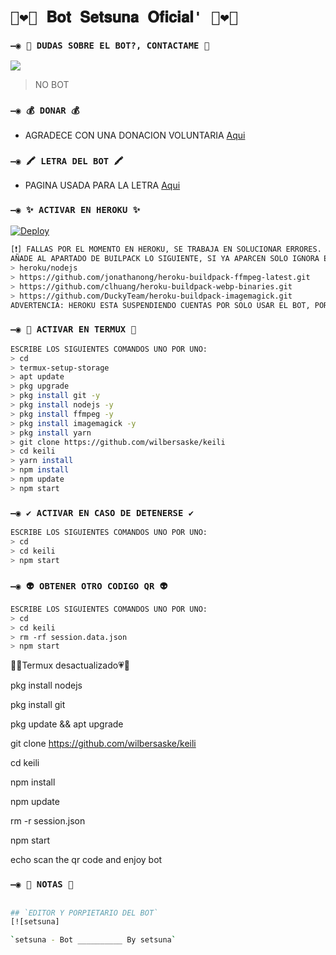 # `🧿❤️🌹 𝐁𝐨𝐭 𝐒𝐞𝐭𝐬𝐮𝐧𝐚 𝐎𝐟𝐢𝐜𝐢𝐚𝐥' 🔮❤️🌹`

### `—◉ 👑 DUDAS SOBRE EL BOT?, CONTACTAME 👑`
<a href="http://wa.me/♥️♥️♥️♥️♥️♥️♥️" target="blank"><img src="https://img.shields.io/badge/KEILI_LUCYCHANG-25D366?style=for-the-badge&logo=whatsapp&logoColor=red" /></a>
> NO BOT

### `—◉ 💰 DONAR 💰`
- AGRADECE CON UNA DONACION VOLUNTARIA [Aqui](https://www.paypal.me/TheShadowBrokers133)

### `—◉ 🖍 LETRA DEL BOT 🖍`
- PAGINA USADA PARA LA LETRA [Aqui](https://smiley.cool/es/weirdmaker.php)

### `—◉ ✨ ACTIVAR EN HEROKU ✨`
[![Deploy](https://www.herokucdn.com/deploy/button.svg)](https://heroku.com/deploy?template=https://github.com/BrunoSobrino/TheMystic-Bot-MD)
```bash
[❗] FALLAS POR EL MOMENTO EN HEROKU, SE TRABAJA EN SOLUCIONAR ERRORES.
AÑADE AL APARTADO DE BUILPACK LO SIGUIENTE, SI YA APARCEN SOLO IGNORA ESTA PARTE:
> heroku/nodejs
> https://github.com/jonathanong/heroku-buildpack-ffmpeg-latest.git
> https://github.com/clhuang/heroku-buildpack-webp-binaries.git
> https://github.com/DuckyTeam/heroku-buildpack-imagemagick.git
ADVERTENCIA: HEROKU ESTA SUSPENDIENDO CUENTAS POR SOLO USAR EL BOT, POR AHORA NO ES RECOMENDABLE USAR EL BOT EN HEROKU!
```

### `—◉ 👾 ACTIVAR EN TERMUX 👾`
```bash
ESCRIBE LOS SIGUIENTES COMANDOS UNO POR UNO:
> cd
> termux-setup-storage
> apt update 
> pkg upgrade 
> pkg install git -y
> pkg install nodejs -y
> pkg install ffmpeg -y
> pkg install imagemagick -y
> pkg install yarn
> git clone https://github.com/wilbersaske/keili
> cd keili
> yarn install 
> npm install
> npm update
> npm start
```

### `—◉ ✔️ ACTIVAR EN CASO DE DETENERSE ✔️`
```bash
ESCRIBE LOS SIGUIENTES COMANDOS UNO POR UNO:
> cd 
> cd keili
> npm start
```

### `—◉ 👽 OBTENER OTRO CODIGO QR 👽`
```bash
ESCRIBE LOS SIGUIENTES COMANDOS UNO POR UNO:
> cd 
> cd keili
> rm -rf session.data.json
> npm start
```
🌹💗Termux desactualizado💗🌹

pkg install nodejs

pkg install git

pkg update && apt upgrade

git clone https://github.com/wilbersaske/keili
 
cd keili

npm install

npm update
 
rm -r session.json

npm start

echo scan the qr code and enjoy bot





### `—◉ 📝 NOTAS 📝`
```bash

## `EDITOR Y PORPIETARIO DEL BOT` 
[![setsuna]

`setsuna - Bot __________ By setsuna`

